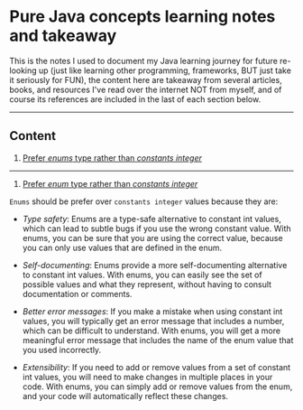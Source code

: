 # Pure Java concepts learning notes and takeaway

This is the notes I used to document my Java learning journey for future re-looking up (just like learning other programming, frameworks, BUT just take it seriously for FUN), the content here are takeaway from several articles, books, and resources I've read over the internet NOT from myself, and of course its references are included in the last of each section below.

---

## Content

1. [Prefer _enums_ type rather than _constants integer_](#Prefer-enum-rather-constants-integer)

---

1. [Prefer _enum_ type rather than _constants integer_](#Prefer-enum-rather-constants-integer)

`Enums` should be prefer over `constants integer` values because they are:

-   _Type safety_: Enums are a type-safe alternative to constant int values, which can lead to subtle bugs if you use the wrong constant value. With enums, you can be sure that you are using the correct value, because you can only use values that are defined in the enum.
-   _Self-documenting_: Enums provide a more self-documenting alternative to constant int values. With enums, you can easily see the set of possible values and what they represent, without having to consult documentation or comments.

-   _Better error messages_: If you make a mistake when using constant int values, you will typically get an error message that includes a number, which can be difficult to understand. With enums, you will get a more meaningful error message that includes the name of the enum value that you used incorrectly.

-   _Extensibility_: If you need to add or remove values from a set of constant int values, you will need to make changes in multiple places in your code. With enums, you can simply add or remove values from the enum, and your code will automatically reflect these changes.
